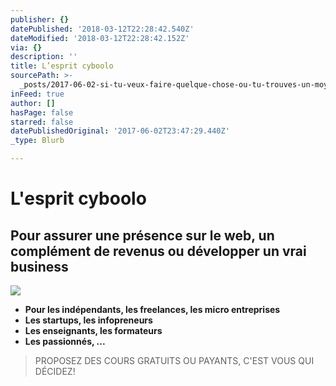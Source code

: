 ```yaml
---
publisher: {}
datePublished: '2018-03-12T22:28:42.540Z'
dateModified: '2018-03-12T22:28:42.152Z'
via: {}
description: ''
title: L’esprit cyboolo
sourcePath: >-
  _posts/2017-06-02-si-tu-veux-faire-quelque-chose-ou-tu-trouves-un-moyen-ou-tu.md
inFeed: true
author: []
hasPage: false
starred: false
datePublishedOriginal: '2017-06-02T23:47:29.440Z'
_type: Blurb

---
```

# L'esprit cyboolo

## Pour assurer une présence sur le web, un complément de revenus ou développer un vrai business
![](https://the-grid-user-content.s3-us-west-2.amazonaws.com/9428cfa7-8035-4366-8675-2994f284bb8b.jpg)

* **Pour les indépendants, les freelances, les micro entreprises**
* **Les startups, les infopreneurs**
* **Les enseignants, les formateurs**
* **Les passionnés, ...**

> PROPOSEZ DES COURS GRATUITS OU PAYANTS, C'EST VOUS QUI DÉCIDEZ!